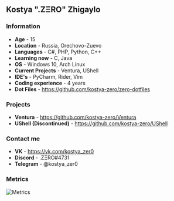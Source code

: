 ## Kostya ".ZΞRO" Zhigaylo
### Information
- **Age** - 15
- **Location** - Russia, Orechovo-Zuevo
- **Languages** - C#, PHP, Python, C++
- **Learning now** - C, Java
- **OS** - Windows 10, Arch Linux
- **Current Projects** - Ventura, UShell
- **IDE's** - PyCharm, Rider, Vim
- **Coding experience** - 4 years
- **Dot Files** - https://github.com/kostya-zero/zero-dotfiles

### Projects 
- **Ventura** - https://github.com/kostya-zero/Ventura
- **UShell (Discontinued)** - https://github.com/kostya-zero/UShell

### Contact me
- **VK** - https://vk.com/kostya_zer0
- **Discord** - .ZΞRO#4731
- **Telegram** - @kostya_zer0

### Metrics
![Metrics](https://metrics.lecoq.io/kostya-zero?template=classic&languages=1&introduction=1&gists=1&repositories=1&repositories=100&repositories.batch=100&repositories.forks=false&repositories.affiliations=owner&languages.limit=8&languages.threshold=0%25&languages.colors=github&languages.sections=most-used&languages.indepth=false&languages.analysis.timeout=15&languages.categories=markup%2C%20programming&languages.recent.categories=markup%2C%20programming&languages.recent.load=300&languages.recent.days=14&repositories.featured=kostya-zero%2FVentura&introduction.title=true&config.timezone=Europe%2FMoscow)
